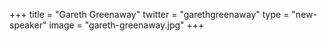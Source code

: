 +++
title = "Gareth Greenaway"
twitter = "garethgreenaway"
type = "new-speaker"
image = "gareth-greenaway.jpg"
+++
